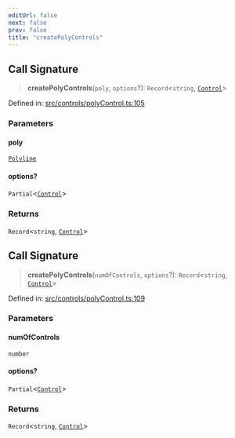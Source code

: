```yaml
---
editUrl: false
next: false
prev: false
title: "createPolyControls"
---
```


## Call Signature

> **createPolyControls**(`poly`, `options`?): `Record`\<`string`, [`Control`](/api/classes/control/)\>

Defined in: [src/controls/polyControl.ts:105](https://github.com/fabricjs/fabric.js/blob/8748628df7e9de00ba77413bfc3ad9e9fe9d4f30/src/controls/polyControl.ts#L105)

### Parameters

#### poly

[`Polyline`](/api/classes/polyline/)

#### options?

`Partial`\<[`Control`](/api/classes/control/)\>

### Returns

`Record`\<`string`, [`Control`](/api/classes/control/)\>

## Call Signature

> **createPolyControls**(`numOfControls`, `options`?): `Record`\<`string`, [`Control`](/api/classes/control/)\>

Defined in: [src/controls/polyControl.ts:109](https://github.com/fabricjs/fabric.js/blob/8748628df7e9de00ba77413bfc3ad9e9fe9d4f30/src/controls/polyControl.ts#L109)

### Parameters

#### numOfControls

`number`

#### options?

`Partial`\<[`Control`](/api/classes/control/)\>

### Returns

`Record`\<`string`, [`Control`](/api/classes/control/)\>

